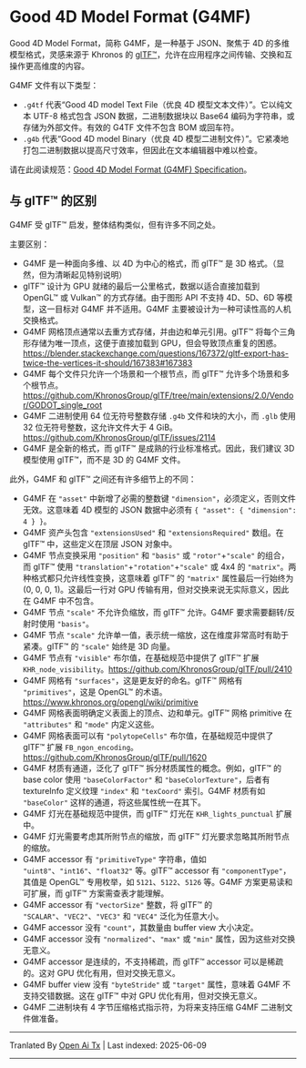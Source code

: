 # Good 4D Model Format (G4MF)

Good 4D Model Format，简称 G4MF，是一种基于 JSON、聚焦于 4D 的多维模型格式，灵感来源于 Khronos 的 [glTF™](https://github.com/KhronosGroup/glTF)，允许在应用程序之间传输、交换和互操作更高维度的内容。

G4MF 文件有以下类型：
- `.g4tf` 代表“Good 4D model Text File（优良 4D 模型文本文件）”。它以纯文本 UTF-8 格式包含 JSON 数据，二进制数据块以 Base64 编码为字符串，或存储为外部文件。有效的 G4TF 文件不包含 BOM 或回车符。
- `.g4b` 代表“Good 4D model Binary（优良 4D 模型二进制文件）”。它紧凑地打包二进制数据以提高尺寸效率，但因此在文本编辑器中难以检查。

请在此阅读规范：[Good 4D Model Format (G4MF) Specification](https://raw.githubusercontent.com/godot-dimensions/g4mf/main/specification/specification.md)。

## 与 glTF™ 的区别

G4MF 受 glTF™ 启发，整体结构类似，但有许多不同之处。

主要区别：

- G4MF 是一种面向多维、以 4D 为中心的格式，而 glTF™ 是 3D 格式。（显然，但为清晰起见特别说明）
- glTF™ 设计为 GPU 就绪的最后一公里格式，数据以适合直接加载到 OpenGL™ 或 Vulkan™ 的方式存储。由于图形 API 不支持 4D、5D、6D 等模型，这一目标对 G4MF 并不适用。G4MF 主要被设计为一种可读性高的人机交换格式。
- G4MF 网格顶点通常以去重方式存储，并由边和单元引用。glTF™ 将每个三角形存储为唯一顶点，这便于直接加载到 GPU，但会导致顶点重复的困惑。https://blender.stackexchange.com/questions/167372/gltf-export-has-twice-the-vertices-it-should/167383#167383
- G4MF 每个文件只允许一个场景和一个根节点，而 glTF™ 允许多个场景和多个根节点。https://github.com/KhronosGroup/glTF/tree/main/extensions/2.0/Vendor/GODOT_single_root
- G4MF 二进制使用 64 位无符号整数存储 `.g4b` 文件和块的大小，而 `.glb` 使用 32 位无符号整数，这允许文件大于 4 GiB。https://github.com/KhronosGroup/glTF/issues/2114
- G4MF 是全新的格式，而 glTF™ 是成熟的行业标准格式。因此，我们建议 3D 模型使用 glTF™，而不是 3D 的 G4MF 文件。

此外，G4MF 和 glTF™ 之间还有许多细节上的不同：

- G4MF 在 `"asset"` 中新增了必需的整数键 `"dimension"`，必须定义，否则文件无效。这意味着 4D 模型的 JSON 数据中必须有 `{ "asset": { "dimension": 4 } }`。
- G4MF 资产头包含 `"extensionsUsed"` 和 `"extensionsRequired"` 数组。在 glTF™ 中，这些定义在顶层 JSON 对象中。
- G4MF 节点变换采用 `"position"` 和 `"basis"` 或 `"rotor"`+`"scale"` 的组合，而 glTF™ 使用 `"translation"`+`"rotation"`+`"scale"` 或 4x4 的 `"matrix"`。两种格式都只允许线性变换，这意味着 glTF™ 的 `"matrix"` 属性最后一行始终为 (0, 0, 0, 1)。这最后一行对 GPU 传输有用，但对交换来说无实际意义，因此在 G4MF 中不包含。
- G4MF 节点 `"scale"` 不允许负缩放，而 glTF™ 允许。G4MF 要求需要翻转/反射时使用 `"basis"`。
- G4MF 节点 `"scale"` 允许单一值，表示统一缩放，这在维度非常高时有助于紧凑。glTF™ 的 `"scale"` 始终是 3D 向量。
- G4MF 节点有 `"visible"` 布尔值，在基础规范中提供了 glTF™ 扩展 `KHR_node_visibility`。https://github.com/KhronosGroup/glTF/pull/2410
- G4MF 网格有 `"surfaces"`，这是更友好的命名。glTF™ 网格有 `"primitives"`，这是 OpenGL™ 的术语。https://www.khronos.org/opengl/wiki/primitive
- G4MF 网格表面明确定义表面上的顶点、边和单元。glTF™ 网格 primitive 在 `"attributes"` 和 `"mode"` 内定义这些。
- G4MF 网格表面可以有 `"polytopeCells"` 布尔值，在基础规范中提供了 glTF™ 扩展 `FB_ngon_encoding`。https://github.com/KhronosGroup/glTF/pull/1620
- G4MF 材质有通道，泛化了 glTF™ 拆分材质属性的概念。例如，glTF™ 的 base color 使用 `"baseColorFactor"` 和 `"baseColorTexture"`，后者有 textureInfo 定义纹理 `"index"` 和 `"texCoord"` 索引。G4MF 材质有如 `"baseColor"` 这样的通道，将这些属性统一在其下。
- G4MF 灯光在基础规范中提供，而 glTF™ 灯光在 `KHR_lights_punctual` 扩展中。
- G4MF 灯光需要考虑其所附节点的缩放，而 glTF™ 灯光要求忽略其所附节点的缩放。
- G4MF accessor 有 `"primitiveType"` 字符串，值如 `"uint8"`、`"int16"`、`"float32"` 等。glTF™ accessor 有 `"componentType"`，其值是 OpenGL™ 专用枚举，如 `5121`、`5122`、`5126` 等。G4MF 方案更易读和可扩展，而 glTF™ 方案需查表才能理解。
- G4MF accessor 有 `"vectorSize"` 整数，将 glTF™ 的 `"SCALAR"`、`"VEC2"`、`"VEC3"` 和 `"VEC4"` 泛化为任意大小。
- G4MF accessor 没有 `"count"`，其数量由 buffer view 大小决定。
- G4MF accessor 没有 `"normalized"`、`"max"` 或 `"min"` 属性，因为这些对交换无意义。
- G4MF accessor 是连续的，不支持稀疏，而 glTF™ accessor 可以是稀疏的。这对 GPU 优化有用，但对交换无意义。
- G4MF buffer view 没有 `"byteStride"` 或 `"target"` 属性，意味着 G4MF 不支持交错数据。这在 glTF™ 中对 GPU 优化有用，但对交换无意义。
- G4MF 二进制块有 4 字节压缩格式指示符，为将来支持压缩 G4MF 二进制文件做准备。

---

Tranlated By [Open Ai Tx](https://github.com/OpenAiTx/OpenAiTx) | Last indexed: 2025-06-09

---